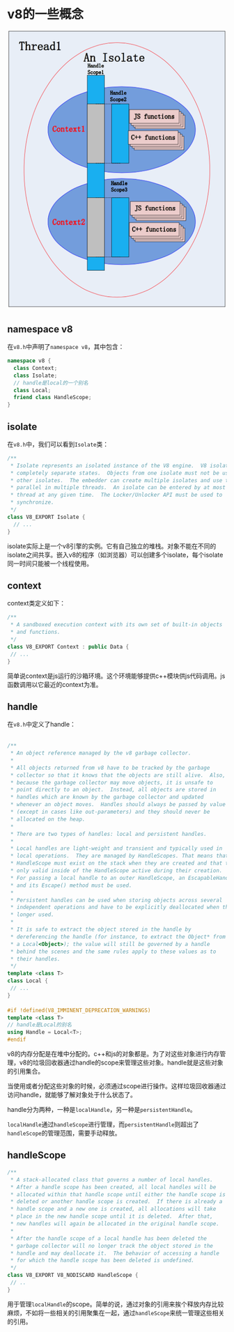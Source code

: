 # v8的一些概念

![Context](../assets/Context.png)

## namespace v8

在`v8.h`中声明了`namespace v8`，其中包含：

```C++
namespace v8 {
  class Context;
  class Isolate;
  // handle是local的一个别名
  class Local;
  friend class HandleScope;
}
```


## isolate

在`v8.h`中，我们可以看到`Isolate`类：

```C++
/**
 * Isolate represents an isolated instance of the V8 engine.  V8 isolates have
 * completely separate states.  Objects from one isolate must not be used in
 * other isolates.  The embedder can create multiple isolates and use them in
 * parallel in multiple threads.  An isolate can be entered by at most one
 * thread at any given time.  The Locker/Unlocker API must be used to
 * synchronize.
 */
class V8_EXPORT Isolate {
  // ...
}
```


isolate实际上是一个v8引擎的实例。它有自己独立的堆栈。对象不能在不同的isolate之间共享。嵌入v8的程序（如浏览器）可以创建多个isolate，每个isolate同一时间只能被一个线程使用。

## context

context类定义如下：

```C++
/**
 * A sandboxed execution context with its own set of built-in objects
 * and functions.
 */
class V8_EXPORT Context : public Data {
 // ...
}
```


简单说context是js运行的沙箱环境。这个环境能够提供c++模块供js代码调用。js函数调用以它最近的context为准。

## handle

在`v8.h`中定义了handle：

```C++

/**
 * An object reference managed by the v8 garbage collector.
 *
 * All objects returned from v8 have to be tracked by the garbage
 * collector so that it knows that the objects are still alive.  Also,
 * because the garbage collector may move objects, it is unsafe to
 * point directly to an object.  Instead, all objects are stored in
 * handles which are known by the garbage collector and updated
 * whenever an object moves.  Handles should always be passed by value
 * (except in cases like out-parameters) and they should never be
 * allocated on the heap.
 *
 * There are two types of handles: local and persistent handles.
 *
 * Local handles are light-weight and transient and typically used in
 * local operations.  They are managed by HandleScopes. That means that a
 * HandleScope must exist on the stack when they are created and that they are
 * only valid inside of the HandleScope active during their creation.
 * For passing a local handle to an outer HandleScope, an EscapableHandleScope
 * and its Escape() method must be used.
 *
 * Persistent handles can be used when storing objects across several
 * independent operations and have to be explicitly deallocated when they're no
 * longer used.
 *
 * It is safe to extract the object stored in the handle by
 * dereferencing the handle (for instance, to extract the Object* from
 * a Local<Object>); the value will still be governed by a handle
 * behind the scenes and the same rules apply to these values as to
 * their handles.
 */
template <class T>
class Local {
 // ...
}

#if !defined(V8_IMMINENT_DEPRECATION_WARNINGS)
template <class T>
// handle是Local的别名
using Handle = Local<T>;
#endif

```


v8的内存分配是在堆中分配的。c++和js的对象都是。为了对这些对象进行内存管理，v8的垃圾回收器通过handle的scope来管理这些对象。handle就是这些对象的引用集合。

当使用或者分配这些对象的时候，必须通过scope进行操作。这样垃圾回收器通过访问handle，就能够了解对象处于什么状态了。

handle分为两种，一种是`localHandle`，另一种是`persistentHandle`。

`localHandle`通过`handleScope`进行管理，而`persistentHandle`则超出了`handleScope`的管理范围，需要手动释放。

## handleScope

```C++
/**
 * A stack-allocated class that governs a number of local handles.
 * After a handle scope has been created, all local handles will be
 * allocated within that handle scope until either the handle scope is
 * deleted or another handle scope is created.  If there is already a
 * handle scope and a new one is created, all allocations will take
 * place in the new handle scope until it is deleted.  After that,
 * new handles will again be allocated in the original handle scope.
 *
 * After the handle scope of a local handle has been deleted the
 * garbage collector will no longer track the object stored in the
 * handle and may deallocate it.  The behavior of accessing a handle
 * for which the handle scope has been deleted is undefined.
 */
class V8_EXPORT V8_NODISCARD HandleScope {
 // ..
}
```


用于管理`localHandle`的scope。简单的说，通过对象的引用来挨个释放内存比较麻烦，不如将一些相关的引用聚集在一起，通过`handleScope`来统一管理这些相关的引用。

